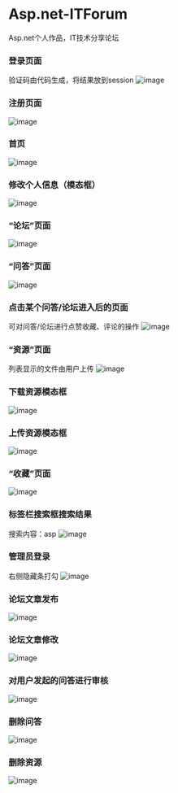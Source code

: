 # Asp.net-ITForum
Asp.net个人作品，IT技术分享论坛

### 登录页面
验证码由代码生成，将结果放到session
![image](image/userLogin.JPG)

### 注册页面
![image](image/register.JPG)

### 首页
![image](image/home.JPG)

### 修改个人信息（模态框）
![image](image/updateInfo.JPG)

### “论坛”页面
![image](image/forum.JPG)

### “问答”页面
![image](image/question.JPG)

### 点击某个问答/论坛进入后的页面
可对问答/论坛进行点赞收藏、评论的操作
![image](image/question2.JPG)

### “资源”页面
列表显示的文件由用户上传
![image](image/file.JPG)

### 下载资源模态框
![image](image/download.JPG)

### 上传资源模态框
![image](image/upload.JPG)

### “收藏”页面
![image](image/like.JPG)

### 标签栏搜索框搜索结果
搜索内容：asp
![image](image/sousuo.JPG)


### 管理员登录
右侧隐藏条打勾
![image](image/adminLogin.png)

### 论坛文章发布
![image](image/forumCreate.JPG)

### 论坛文章修改
![image](image/forumUpdate.JPG)

### 对用户发起的问答进行审核
![image](image/adoptQuestion.JPG)

### 删除问答
![image](image/questionDel.JPG)

### 删除资源
![image](image/fileDel.JPG)
